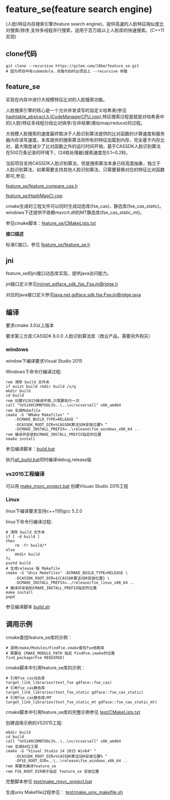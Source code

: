 # feature_se(feature search engine)

(人脸)特征内存搜索引擎(feature search engine)，提供高速的人脸特征相似度比对搜索/排序,支持多线程并行搜索，适用于百万级以上人脸库的快速搜索。(C++11实现)

## clone代码

	git clone --recursive https://gitee.com/l0km/feature_se.git
	# 因为项目中有submodule，克隆代码时必须加上 --recursive 参数

## feature_se

实现在内存中进行大规模特征比对的人脸搜索功能。

人脸搜索引擎的核心是一个允许并发读写的自定义哈希表(参见 [hashtable_abstract.h](feature_se/hashtable_abstract.h),[ICodeManagerCPU.cpp](feature_se/ICodeManagerCPU.cpp)),特征搜索过程是就是对哈希表中的(人脸)特征多线程分段比对排序/合并结果(类似map/reduce)的过程。

大规模人脸搜索的速度最终取决于人脸识别算法提供的比对函数的计算速度和服务器内存读写速度。本库提供的搜索算法将所有的特征加载到内存，完全基于内存比对，最大限度减少了比对函数之外的运行时间开销，基于CASSDK人脸识别算法在500万条记录的环境下，(24核处理器)搜索速度在0.1~0.2秒。

当前项目支持CASSDK人脸识别算法，但是搜索算法本身已经高度抽象，独立于人脸识别算法，如果需要支持其他人脸识别算法，只需要替换对应的特征比对函数即可,参见:

[feature_se/feature_compare_cas.h](feature_se/feature_compare_cas.h)

[feature_se/HashMapCl.cpp](feature_se/HashMapCl.cpp)


cmake生成的工程文件可以同时生成动态库(fse_cas)，静态库(fse_cas_static)。windows下还提供不依赖msvcrt.dll的MT静态库(fse_cas_static_mt)。

参见cmake脚本：[feature_se/CMakeLists.txt](feature_se/CMakeLists.txt)

**接口描述**

标准C接口，参见 [feature_se/feature_se.h](feature_se/feature_se.h)

## jni

feature_se的jni接口动态库实现，提供java访问能力。

jni接口定义参见[jni/net_gdface_sdk_fse_FseJniBridge.h](jni/net_gdface_sdk_fse_FseJniBridge.h)

对应的java接口定义参见[java.net.gdface.sdk.fse.FseJniBridge.java](https://gitee.com/l0km/faceapi/blob/master/faceapi-base/src/main/java/net/gdface/sdk/fse/FseJniBridge.java)

## 编译

要求cmake 3.0以上版本

要求第三方库:CASSDK 8.0.0 人脸识别算法库（商业产品，需要另外购买）

### windows

window下编译要求Visual Studio 2015

Windows下命令行编译过程:

	rem 清除 build 文件夹
	if exist build rmdir build /s/q
	mkdir build
	cd build
	rem 创建VS2015编译环境,只需要执行一次
	call "%VS140COMNTOOLS%..\..\vc/vcvarsall" x86_amd64
	rem 生成Makefile
	cmake -G "NMake Makefiles" ^ 
		-DCMAKE_BUILD_TYPE=RELEASE ^
		-DCASSDK_ROOT_DIR=%CASSDK算法SDK安装位置% ^
		-DCMAKE_INSTALL_PREFIX=..\release\fse_windows_x86_64 ..
	rem 编译并安装到CMAKE_INSTALL_PREFIX指定的位置
	nmake install 

参见编译脚本：[build.bat](build.bat)

执行[all_build.bat](all_build.bat)同时编译debug,release版

### vs2015工程编译

可以用 [make_msvc_project.bat](make_msvc_project.bat) 创建Visuao Studio 2015工程

### Linux

linux下编译要求支持c++11的gcc 5.2.0

linux下命令行编译过程:

	# 清除 build 文件夹
	if [ -d build ]
	then 
		rm -fr build/*
	else 
		mkdir build
	fi
	pushd build
	# 生成release 版 Makefile
	cmake -G "Unix Makefiles" -DCMAKE_BUILD_TYPE=RELEASE \
		-DCASSDK_ROOT_DIR=${CASSDK算法SDK安装位置} \
		-DCMAKE_INSTALL_PREFIX=../release/fse_linux_x86_64 ..
	# 编译并安装到CMAKE_INSTALL_PREFIX指定的位置
	make install
	popd

参见编译脚本 [build.sh](build.sh)

## 调用示例

cmake查找feature_se库的示例：

	# 调用cmake/Modules/FindFse.cmake查找fse依赖库
	# 需要在 CMAKE_MODULE_PATH 指定 FindFse.cmake的位置
	find_package(Fse REQUIRED)

cmake脚本中引用feature_se库的示例：

	# 引用fse_cas动态库
	target_link_libraries(test_fse gdface::fse_cas)
	# 引用fse_cas静态库
	target_link_libraries(test_fse_static gdface::fse_cas_static)
	# 引用fse_cas静态库/MT
	target_link_libraries(test_fse_static_mt gdface::fse_cas_static_mt)

cmake脚本中引用feature_se库的完整示例参见 [test/CMakeLists.txt](test/CMakeLists.txt)

创建调用示例的VS2015工程:

	mkdir build
	cd build
	call "%VS140COMNTOOLS%..\..\vc/vcvarsall" x86_amd64
	rem 生成64位工程
	cmake -G "Visual Studio 14 2015 Win64" ^
		-DCASSDK_ROOT_DIR=%CASSDK算法SDK安装位置% ^
		-DFSE_ROOT_DIR=..\..\release\fse_windows_x86_64 ..
	rem 需要先编译feature_se
	rem FSE_ROOT_DIR用于指定 feature_se 安装位置

完整脚本参见 [test/make_msvc_project.bat](test/make_msvc_project.bat)
 
生成unix Makefile过程参见：
[test/make_unix_makefile.sh](test/make_unix_makefile.sh)